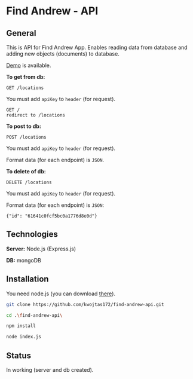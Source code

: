 # Find Andrew - API

## General

This is API for Find Andrew App. Enables reading data from database and adding new objects (documents) to database.

[Demo](https://find-andrew-api.herokuapp.com/locations) is available.

**To get from db:**
```
GET /locations
```
You must add `apiKey` to `header` (for request).

```
GET /
redirect to /locations
```


**To post to db:**

```
POST /locations
```
You must add `apiKey` to `header` (for request).

Format data (for each endpoint) is `JSON`.

**To delete of db:**

```
DELETE /locations
```
You must add `apiKey` to `header` (for request).

Format data (for each endpoint) is `JSON`:

``` 
{"id": "61641c0fcf5bc0a1776d8e0d"} 
```

## Technologies

**Server:** Node.js (Express.js)

**DB:** mongoDB

## Installation

You need node.js (you can download [there](https://nodejs.org/en/download/)).

```sh
git clone https://github.com/kwojtas172/find-andrew-api.git

cd .\find-andrew-api\

npm install

node index.js
```

## Status
In working (server and db created).
